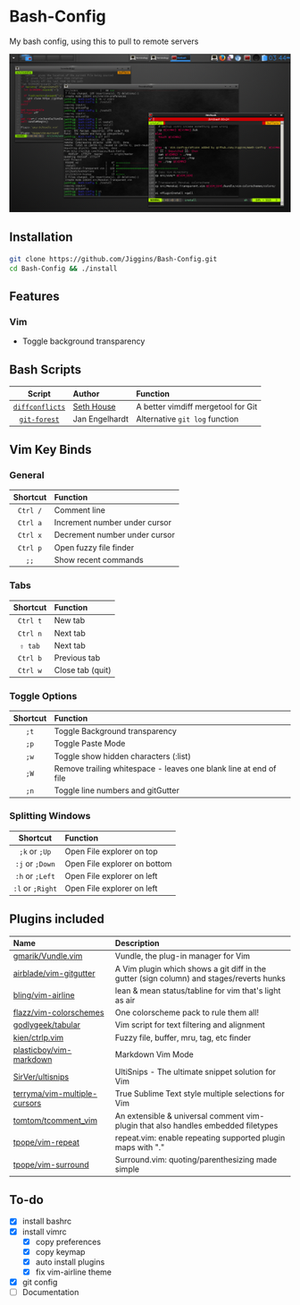 # Bash-Config
My bash config,  using this to pull to remote servers

![Screenshot](https://raw.githubusercontent.com/Jiggins/Bash-Config/master/images/Terminology.png)

## Installation
```bash
git clone https://github.com/Jiggins/Bash-Config.git
cd Bash-Config && ./install
```

## Features
### Vim
- Toggle background transparency

## Bash Scripts
| Script                                                                                 | Author                                     | Function                           |
| :------------------------------------------------------------------------------------: | :----------------------------------------- | :--------------------------------- |
| [`diffconflicts`](https://github.com/whiteinge/dotfiles/blob/master/bin/diffconflicts) | [Seth House](https://github.com/whiteinge) | A better vimdiff mergetool for Git |
| [`git-forest`](https://github.com/jwiegley/git-scripts/blob/master/git-forest)         | Jan Engelhardt                             | Alternative `git log` function     |

## Vim Key Binds
### General
| Shortcut | Function                      |
| :------: | :---------------------------- |
| `Ctrl /` | Comment line                  |
| `Ctrl a` | Increment number under cursor |
| `Ctrl x` | Decrement number under cursor |
| `Ctrl p` | Open fuzzy file finder        |
| `;;`     | Show recent commands          |

### Tabs
| Shortcut | Function         |
| :------: | :--------------- |
| `Ctrl t` | New tab          |
| `Ctrl n` | Next tab         |
| `⇧ tab`  | Next tab         |
| `Ctrl b` | Previous tab     |
| `Ctrl w` | Close tab (quit) |

### Toggle Options
| Shortcut | Function                                                          |
| :------: | :---------------------------------------------------------------- |
| `;t`     | Toggle Background transparency                                    |
| `;p`     | Toggle Paste Mode                                                 |
| `;w`     | Toggle show hidden characters (:list)                             |
| `;W`     | Remove trailing whitespace - leaves one blank line at end of file |
| `;n`     | Toggle line numbers and gitGutter                                 |

### Splitting Windows
| Shortcut         | Function                     |
| :--------------: | :--------------------------- |
| `;k` or `;Up`    | Open File explorer on top    |
| `:j` or `;Down`  | Open File explorer on bottom |
| `:h` or `;Left`  | Open File explorer on left   |
| `:l` or `;Right` | Open File explorer on left   |

## Plugins included
| Name                              | Description                                                                              |
| :-------------------------------- | :----------                                                                              |
| [gmarik/Vundle.vim][1]            | Vundle, the plug-in manager for Vim                                                      |
| [airblade/vim-gitgutter][2]       | A Vim plugin which shows a git diff in the gutter (sign column) and stages/reverts hunks |
| [bling/vim-airline][3]            | lean & mean status/tabline for vim that's light as air                                   |
| [flazz/vim-colorschemes][4]       | One colorscheme pack to rule them all!                                                   |
| [godlygeek/tabular][5]            | Vim script for text filtering and alignment                                              |
| [kien/ctrlp.vim][6]               | Fuzzy file, buffer, mru, tag, etc finder                                                 |
| [plasticboy/vim-markdown][7]      | Markdown Vim Mode                                                                        |
| [SirVer/ultisnips][8]             | UltiSnips - The ultimate snippet solution for Vim                                        |
| [terryma/vim-multiple-cursors][9] | True Sublime Text style multiple selections for Vim                                      |
| [tomtom/tcomment_vim][10]         | An extensible & universal comment vim-plugin that also handles embedded filetypes        |
| [tpope/vim-repeat][11]            | repeat.vim: enable repeating supported plugin maps with "."                              |
| [tpope/vim-surround][12]          | Surround.vim: quoting/parenthesizing made simple                                         |

[1]: https://github.com/gmarik/Vundle.vim
[2]: https://github.com/airblade/vim-gitgutter
[3]: https://github.com/bling/vim-airline
[4]: https://github.com/flazz/vim-colorschemes
[5]: https://github.com/godlygeek/tabular
[6]: https://github.com/kien/ctrlp.vim
[7]: https://github.com/plasticboy/vim-markdown
[8]: https://github.com/SirVer/ultisnips
[9]: https://github.com/terryma/vim-multiple-cursors
[10]: https://github.com/tomtom/tcomment_vim
[11]: https://github.com/tpope/vim-repeat
[12]: https://github.com/tpope/vim-surround

## To-do
- [x] install bashrc
- [x] install vimrc
  - [x] copy preferences
  - [x] copy keymap
  - [x] auto install plugins
  - [x] fix vim-airline theme

- [x] git config
- [ ] Documentation
